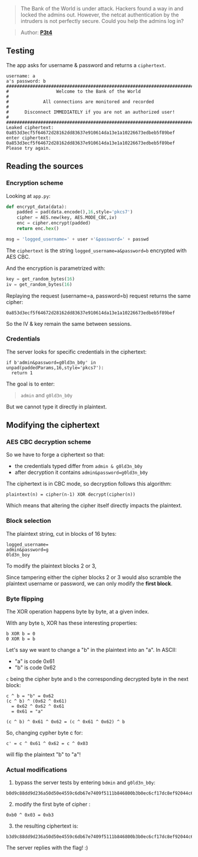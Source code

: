 > The Bank of the World is under attack. Hackers found a way in and locked the
> admins out. However, the netcat authentication by the intruders is not
> perfectly secure. Could you help the admins log in?

> Author: **[P3t4][author-profile]**

## Testing

The app asks for username & password and returns a `ciphertext`.

```
username: a
a's password: b
########################################################################
#                  Welcome to the Bank of the World                    #
#             All connections are monitored and recorded               #
#      Disconnect IMMEDIATELY if you are not an authorized user!       #
########################################################################
Leaked ciphertext: 0a853d3ecf5f64672d28162dd83637e910614da13e1a10226673edbeb5f89bef
enter ciphertext: 0a853d3ecf5f64672d28162dd83637e910614da13e1a10226673edbeb5f89bef
Please try again.
```

## Reading the sources

### Encryption scheme

Looking at `app.py`:

```python
def encrypt_data(data):
	padded = pad(data.encode(),16,style='pkcs7')
	cipher = AES.new(key, AES.MODE_CBC,iv)
	enc = cipher.encrypt(padded)
	return enc.hex()

msg = 'logged_username=' + user +'&password=' + passwd
```

The `ciphertext` is the string `logged_username=a&password=b` encrypted with AES CBC.

And the encryption is parametrized with:

```python
key = get_random_bytes(16)
iv = get_random_bytes(16)
```

Replaying the request (username=a, password=b) request returns the same cipher:

```
0a853d3ecf5f64672d28162dd83637e910614da13e1a10226673edbeb5f89bef
```

So the IV & key remain the same between sessions.

### Credentials

The server looks for specific credentials in the ciphertext:

```
if b'admin&password=g0ld3n_b0y' in unpad(paddedParams,16,style='pkcs7'):
  return 1
```

The goal is to enter:

> `admin` and `g0ld3n_b0y`

But we cannot type it directly in plaintext.

## Modifying the ciphertext

### AES CBC decryption scheme

So we have to forge a ciphertext so that:
- the credentials typed differ from `admin & g0ld3n_b0y`
- after decryption it contains `admin&password=g0ld3n_b0y`

The ciphertext is in CBC mode, so decryption follows this algorithm:

```
plaintext(n) = cipher(n-1) XOR decrypt(cipher(n))
```
Which means that altering the cipher itself directly impacts the plaintext.

### Block selection

The plaintext string, cut in blocks of 16 bytes:

```
logged_username=
admin&password=g
0ld3n_boy
```

To modify the plaintext blocks 2 or 3,

Since tampering either the cipher blocks 2 or 3 would also scramble the
plaintext username or password, we can only modify the **first block**.

### Byte flipping

The XOR operation happens byte by byte, at a given index.

With any byte `b`, XOR has these interesting properties:

```
b XOR b = 0
0 XOR b = b
```

Let's say we want to change a "b" in the plaintext into an "a". In ASCII:
- "a" is code 0x61
- "b" is code 0x62

`c` being the cipher byte and `b` the corresponding decrypted byte in the
next block:

```
c ^ b = "b" = 0x62
(c ^ b) ^ (0x62 ^ 0x61)
  = 0x62 ^ 0x62 ^ 0x61
  = 0x61 = "a"

(c ^ b) ^ 0x61 ^ 0x62 = (c ^ 0x61 ^ 0x62) ^ b
```

So, changing cypher byte c for:

```
c' = c ^ 0x61 ^ 0x62 = c ^ 0x03
```

will flip the plaintext "b" to "a"!

### Actual modifications

1) bypass the server tests by entering `bdmin` and `g0ld3n_b0y`:

```
b0d9c88dd9d236a50d50e4559c6db67e7409f5111b846800b3b0ec6cf17dc8ef92044c64b65cbdb8ea960ce5fd5a774a
```

2) modify the first byte of cipher :

```
0xb0 ^ 0x03 = 0xb3
```

3) the resulting ciphertext is:

```
b3d9c88dd9d236a50d50e4559c6db67e7409f5111b846800b3b0ec6cf17dc8ef92044c64b65cbdb8ea960ce5fd5a774a
```

The server replies with the flag! :)

[author-profile]: https://app.hackthebox.com/users/23
